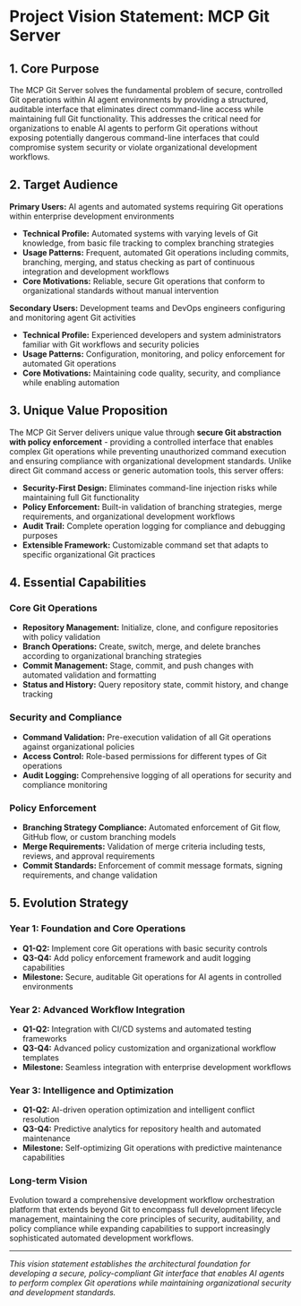 # Project Vision Statement: MCP Git Server

## 1. Core Purpose

The MCP Git Server solves the fundamental problem of secure, controlled Git operations within AI agent environments by providing a structured, auditable interface that eliminates direct command-line access while maintaining full Git functionality. This addresses the critical need for organizations to enable AI agents to perform Git operations without exposing potentially dangerous command-line interfaces that could compromise system security or violate organizational development workflows.

## 2. Target Audience

**Primary Users:** AI agents and automated systems requiring Git operations within enterprise development environments
- **Technical Profile:** Automated systems with varying levels of Git knowledge, from basic file tracking to complex branching strategies
- **Usage Patterns:** Frequent, automated Git operations including commits, branching, merging, and status checking as part of continuous integration and development workflows
- **Core Motivations:** Reliable, secure Git operations that conform to organizational standards without manual intervention

**Secondary Users:** Development teams and DevOps engineers configuring and monitoring agent Git activities
- **Technical Profile:** Experienced developers and system administrators familiar with Git workflows and security policies
- **Usage Patterns:** Configuration, monitoring, and policy enforcement for automated Git operations
- **Core Motivations:** Maintaining code quality, security, and compliance while enabling automation

## 3. Unique Value Proposition

The MCP Git Server delivers unique value through **secure Git abstraction with policy enforcement** - providing a controlled interface that enables complex Git operations while preventing unauthorized command execution and ensuring compliance with organizational development standards. Unlike direct Git command access or generic automation tools, this server offers:

- **Security-First Design:** Eliminates command-line injection risks while maintaining full Git functionality
- **Policy Enforcement:** Built-in validation of branching strategies, merge requirements, and organizational development workflows
- **Audit Trail:** Complete operation logging for compliance and debugging purposes
- **Extensible Framework:** Customizable command set that adapts to specific organizational Git practices

## 4. Essential Capabilities

### Core Git Operations
- **Repository Management:** Initialize, clone, and configure repositories with policy validation
- **Branch Operations:** Create, switch, merge, and delete branches according to organizational branching strategies
- **Commit Management:** Stage, commit, and push changes with automated validation and formatting
- **Status and History:** Query repository state, commit history, and change tracking

### Security and Compliance
- **Command Validation:** Pre-execution validation of all Git operations against organizational policies
- **Access Control:** Role-based permissions for different types of Git operations
- **Audit Logging:** Comprehensive logging of all operations for security and compliance monitoring

### Policy Enforcement
- **Branching Strategy Compliance:** Automated enforcement of Git flow, GitHub flow, or custom branching models
- **Merge Requirements:** Validation of merge criteria including tests, reviews, and approval requirements
- **Commit Standards:** Enforcement of commit message formats, signing requirements, and change validation

## 5. Evolution Strategy

### Year 1: Foundation and Core Operations
- **Q1-Q2:** Implement core Git operations with basic security controls
- **Q3-Q4:** Add policy enforcement framework and audit logging capabilities
- **Milestone:** Secure, auditable Git operations for AI agents in controlled environments

### Year 2: Advanced Workflow Integration
- **Q1-Q2:** Integration with CI/CD systems and automated testing frameworks
- **Q3-Q4:** Advanced policy customization and organizational workflow templates
- **Milestone:** Seamless integration with enterprise development workflows

### Year 3: Intelligence and Optimization
- **Q1-Q2:** AI-driven operation optimization and intelligent conflict resolution
- **Q3-Q4:** Predictive analytics for repository health and automated maintenance
- **Milestone:** Self-optimizing Git operations with predictive maintenance capabilities

### Long-term Vision
Evolution toward a comprehensive development workflow orchestration platform that extends beyond Git to encompass full development lifecycle management, maintaining the core principles of security, auditability, and policy compliance while expanding capabilities to support increasingly sophisticated automated development workflows.

---

*This vision statement establishes the architectural foundation for developing a secure, policy-compliant Git interface that enables AI agents to perform complex Git operations while maintaining organizational security and development standards.*
